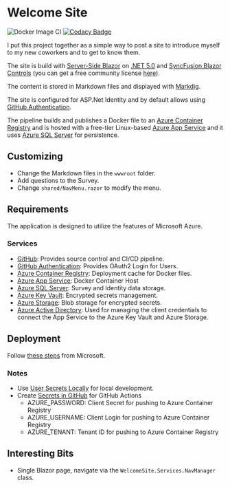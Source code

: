 # Welcome Site

![Docker Image CI](https://github.com/sharpninja/welcome-site/workflows/Docker%20Image%20CI/badge.svg?branch=master)
[![Codacy Badge](https://app.codacy.com/project/badge/Grade/4e01573860d346198f982e0d10f37a5e)](https://www.codacy.com/gh/sharpninja/welcome-site/dashboard?utm_source=github.com&amp;utm_medium=referral&amp;utm_content=sharpninja/welcome-site&amp;utm_campaign=Badge_Grade)

I put this project together as a simple way to post a site to introduce myself to my new coworkers 
and to get to know them.

The site is build with [Server-Side Blazor](https://docs.microsoft.com/en-us/aspnet/core/blazor/?view=aspnetcore-5.0) 
on [.NET 5.0](https://dotnet.microsoft.com/download/dotnet/5.0) and 
[SyncFusion Blazor Controls](https://www.syncfusion.com/blazor-components) 
(you can get a free community license [here](https://www.syncfusion.com/products/communitylicense)).

The content is stored in Markdown files and displayed with [Markdig](https://github.com/xoofx/markdig).  

The site is configured for ASP.Net Identity and by default allows using 
[GitHub Authentication](https://docs.github.com/en/github/authenticating-to-github/about-authentication-to-github).

The pipeline builds and publishes a Docker file to an 
[Azure Container Registry](https://azure.microsoft.com/en-us/services/container-registry/) and is hosted with a
free-tier Linux-based [Azure App Service](https://azure.microsoft.com/en-us/services/app-service/) and it uses 
[Azure SQL Server](https://azure.microsoft.com/en-us/services/sql-database/campaign/) for persistence.

## Customizing

* Change the Markdown files in the `wwwroot` folder.
* Add questions to the Survey.
* Change `shared/NavMenu.razor` to modify the menu.

## Requirements

The application is designed to utilize the features of Microsoft Azure.

### Services

* [GitHub](https://github.com): 
    Provides source control and CI/CD pipeline.
* [GitHub Authentication](https://docs.github.com/en/github/authenticating-to-github/about-authentication-to-github): 
    Provides OAuth2 Login for Users.
* [Azure Container Registry](https://azure.microsoft.com/en-us/services/container-registry/): 
    Deployment cache for Docker files.
* [Azure App Service](https://azure.microsoft.com/en-us/services/app-service/): 
    Docker Container Host
* [Azure SQL Server](https://azure.microsoft.com/en-us/services/sql-database/campaign/): 
    Survey and Identity data storage.
* [Azure Key Vault](https://azure.microsoft.com/en-us/services/key-vault/): 
    Encrypted secrets management.
* [Azure Storage](https://azure.microsoft.com/en-us/services/storage/): 
    Blob storage for encrypted secrets.
* [Azure Active Directory](https://azure.microsoft.com/en-us/services/active-directory/): 
    Used for managing the client credentials to connect the App Service to the 
    Azure Key Vault and Azure Storage.

## Deployment

Follow [these steps](https://docs.microsoft.com/en-us/azure/app-service/deploy-github-actions?tabs=applevel) 
from Microsoft.

### Notes

* Use [User Secrets Locally](WelcomeSite/Secrets.md) for local development.
* Create [Secrets in GitHub](https://docs.github.com/en/actions/reference/encrypted-secrets) 
  for GitHub Actions
    * AZURE_PASSWORD: Client Secret for pushing to Azure Container Registry
    * AZURE_USERNAME: Client Login for pushing to Azure Container Registry
    * AZURE_TENANT: Tenant ID for pushing to Azure Container Registry

## Interesting Bits

* Single Blazor page, navigate via the `WelcomeSite.Services.NavManager` class.
